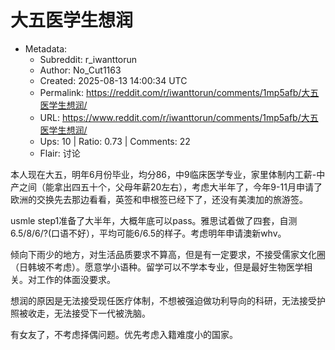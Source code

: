 # 大五医学生想润

- Metadata:
  - Subreddit: r_iwanttorun
  - Author: No_Cut1163
  - Created: 2025-08-13 14:00:34 UTC
  - Permalink: https://reddit.com/r/iwanttorun/comments/1mp5afb/大五医学生想润/
  - URL: https://www.reddit.com/r/iwanttorun/comments/1mp5afb/大五医学生想润/
  - Ups: 10 | Ratio: 0.73 | Comments: 22
  - Flair: 讨论


本人现在大五，明年6月份毕业，均分86，中9临床医学专业，家里体制内工薪-中产之间（能拿出四五十个，父母年薪20左右），考虑大半年了，今年9-11月申请了欧洲的交换先去那边看看，英签和申根签已经下了，还没有美澳加的旅游签。

usmle
step1准备了大半年，大概年底可以pass。雅思试着做了四套，自测6.5/8/6/?(口语不好），平均可能6/6.5的样子。考虑明年申请澳新whv。

倾向下雨少的地方，对生活品质要求不算高，但是有一定要求，不接受儒家文化圈（日韩坡不考虑）。愿意学小语种。留学可以不学本专业，但是最好生物医学相关。对工作的体面没要求。

想润的原因是无法接受现任医疗体制，不想被强迫做功利导向的科研，无法接受护照被收走，无法接受下一代被洗脑。

有女友了，不考虑择偶问题。优先考虑入籍难度小的国家。

